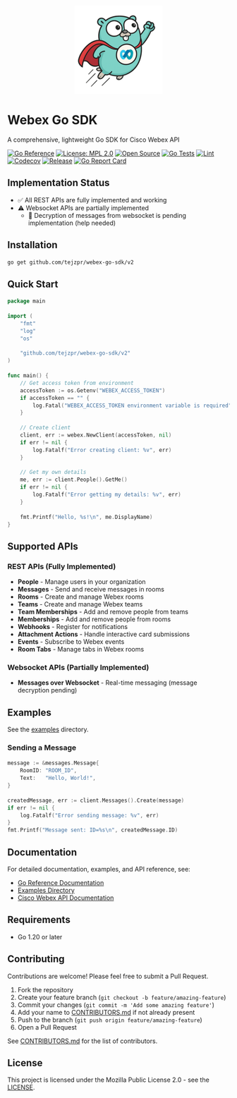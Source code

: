 <div align="center">
    <img alt="WebexGopher - Image generated by ChatGPT" height="200px" src="./images/logo_small.png">
</div>


# Webex Go SDK

A comprehensive, lightweight Go SDK for Cisco Webex API

[![Go Reference](https://pkg.go.dev/badge/github.com/tejzpr/webex-go-sdk.svg)](https://pkg.go.dev/github.com/tejzpr/webex-go-sdk)
[![License: MPL 2.0](https://img.shields.io/badge/License-MPL_2.0-brightgreen.svg)](https://opensource.org/licenses/MPL-2.0)
[![Open Source](https://img.shields.io/badge/Open-Source-blue.svg)](https://github.com/tejzpr/webex-go-sdk)
[![Go Tests](https://github.com/tejzpr/webex-go-sdk/actions/workflows/go-test.yml/badge.svg)](https://github.com/tejzpr/webex-go-sdk/actions/workflows/go-test.yml)
[![Lint](https://github.com/tejzpr/webex-go-sdk/actions/workflows/golangci-lint.yml/badge.svg)](https://github.com/tejzpr/webex-go-sdk/actions/workflows/golangci-lint.yml)
[![Codecov](https://codecov.io/gh/tejzpr/webex-go-sdk/branch/main/graph/badge.svg)](https://codecov.io/gh/tejzpr/webex-go-sdk)
[![Release](https://img.shields.io/github/release/tejzpr/webex-go-sdk.svg)](https://github.com/tejzpr/webex-go-sdk/releases/latest)
[![Go Report Card](https://goreportcard.com/badge/github.com/tejzpr/webex-go-sdk)](https://goreportcard.com/report/github.com/tejzpr/webex-go-sdk)

## Implementation Status

- ✅ All REST APIs are fully implemented and working
- ⚠️ Websocket APIs are partially implemented
	- 🚧 Decryption of messages from websocket is pending implementation (help needed)

## Installation

```bash
go get github.com/tejzpr/webex-go-sdk/v2
```

## Quick Start

```go
package main

import (
    "fmt"
    "log"
    "os"

    "github.com/tejzpr/webex-go-sdk/v2"
)

func main() {
    // Get access token from environment
    accessToken := os.Getenv("WEBEX_ACCESS_TOKEN")
    if accessToken == "" {
        log.Fatal("WEBEX_ACCESS_TOKEN environment variable is required")
    }

    // Create client
    client, err := webex.NewClient(accessToken, nil)
    if err != nil {
        log.Fatalf("Error creating client: %v", err)
    }

    // Get my own details
    me, err := client.People().GetMe()
    if err != nil {
        log.Fatalf("Error getting my details: %v", err)
    }

    fmt.Printf("Hello, %s!\n", me.DisplayName)
}
```

## Supported APIs

### REST APIs (Fully Implemented)
- **People** - Manage users in your organization
- **Messages** - Send and receive messages in rooms
- **Rooms** - Create and manage Webex rooms
- **Teams** - Create and manage Webex teams
- **Team Memberships** - Add and remove people from teams
- **Memberships** - Add and remove people from rooms
- **Webhooks** - Register for notifications
- **Attachment Actions** - Handle interactive card submissions
- **Events** - Subscribe to Webex events
- **Room Tabs** - Manage tabs in Webex rooms

### Websocket APIs (Partially Implemented)
- **Messages over Websocket** - Real-time messaging (message decryption pending)


## Examples

See the [examples](./examples) directory.

### Sending a Message

```go
message := &messages.Message{
    RoomID: "ROOM_ID",
    Text:   "Hello, World!",
}

createdMessage, err := client.Messages().Create(message)
if err != nil {
    log.Fatalf("Error sending message: %v", err)
}
fmt.Printf("Message sent: ID=%s\n", createdMessage.ID)
```

## Documentation

For detailed documentation, examples, and API reference, see:

- [Go Reference Documentation](https://pkg.go.dev/github.com/tejzpr/webex-go-sdk)
- [Examples Directory](./examples)
- [Cisco Webex API Documentation](https://developer.webex.com/docs/api/getting-started)

## Requirements

- Go 1.20 or later

## Contributing

Contributions are welcome! Please feel free to submit a Pull Request.

1. Fork the repository
2. Create your feature branch (`git checkout -b feature/amazing-feature`)
3. Commit your changes (`git commit -m 'Add some amazing feature'`)
4. Add your name to [CONTRIBUTORS.md](./CONTRIBUTORS.md) if not already present
5. Push to the branch (`git push origin feature/amazing-feature`)
6. Open a Pull Request

See [CONTRIBUTORS.md](./CONTRIBUTORS.md) for the list of contributors.

## License

This project is licensed under the Mozilla Public License 2.0 - see the [LICENSE](./LICENSE).


